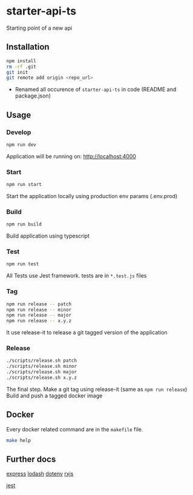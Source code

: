 # starter-api-ts

Starting point of a new api

## Installation
```sh
npm install
rm -rf .git
git init
git remote add origin <repo_url>
```
* Renamed all occurence of `starter-api-ts` in code (README and package.json)

## Usage

### Develop
```sh
npm run dev
```
Application will be running on: [http://localhost:4000](http://localhost:4000)

### Start
```sh
npm run start
```
Start the application locally using production env params (.env.prod)

### Build
```sh
npm run build
```
Build application using typescript

### Test
```sh
npm run test
```
All Tests use Jest framework. tests are in  `*.test.js` files

### Tag
```sh
npm run release -- patch
npm run release -- minor
npm run release -- major
npm run release -- x.y.z
```
It use release-it to release a git tagged version of the application

### Release
```sh
./scripts/release.sh patch
./scripts/release.sh minor
./scripts/release.sh major
./scripts/release.sh x.y.z
```
The final step.
Make a git tag using release-it (same as `npm run release`)
Build and push a tagged docker image

## Docker
Every docker related command are in the `makefile` file.
```sh
make help
```

## Further docs
[express](http://expressjs.com/en/4x/api.html)
[lodash](https://lodash.com/docs)
[dotenv](https://github.com/motdotla/dotenv)
[rxjs](https://github.com/reactivex/rxjs)

[jest](https://facebook.github.io/jest/docs/en/getting-started.html)
